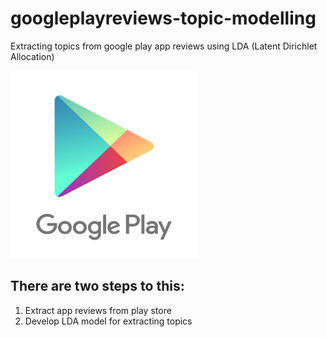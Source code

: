 # googleplayreviews-topic-modelling
Extracting topics from google play app reviews using LDA (Latent Dirichlet Allocation)

<img src="google-play-services-png-logo-3.png" alt="Google play store" width="300" height="300">

## There are two steps to this:
1. Extract app reviews from play store
2. Develop LDA model for extracting topics

